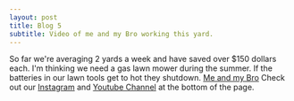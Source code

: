 ```yaml
---
layout: post
title: Blog 5
subtitle: Video of me and my Bro working this yard.
---
```


So far we're averaging 2 yards a week and have saved over $150 dollars each. I'm thinking we need a gas lawn mower during the summer. If the batteries in our lawn tools get to hot they shutdown. [Me and my Bro](https://www.youtube.com/watch?v=R8HMjiXfdrE)
Check out our [Instagram](https://www.instagram.com/waikikibros209/) and [Youtube Channel](https://www.youtube.com/@waikikibros209) at the bottom of the page.
